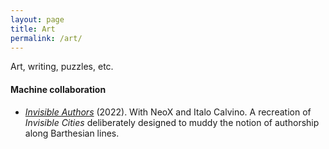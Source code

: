 ```yaml
---
layout: page
title: Art
permalink: /art/
---
```


Art, writing, puzzles, etc.

#### Machine collaboration

- [*Invisible Authors*](/assets/invisible-authors.pdf) (2022). With
  NeoX and Italo Calvino. A recreation of *Invisible Cities*
  deliberately designed to muddy the notion of authorship along
  Barthesian lines.
